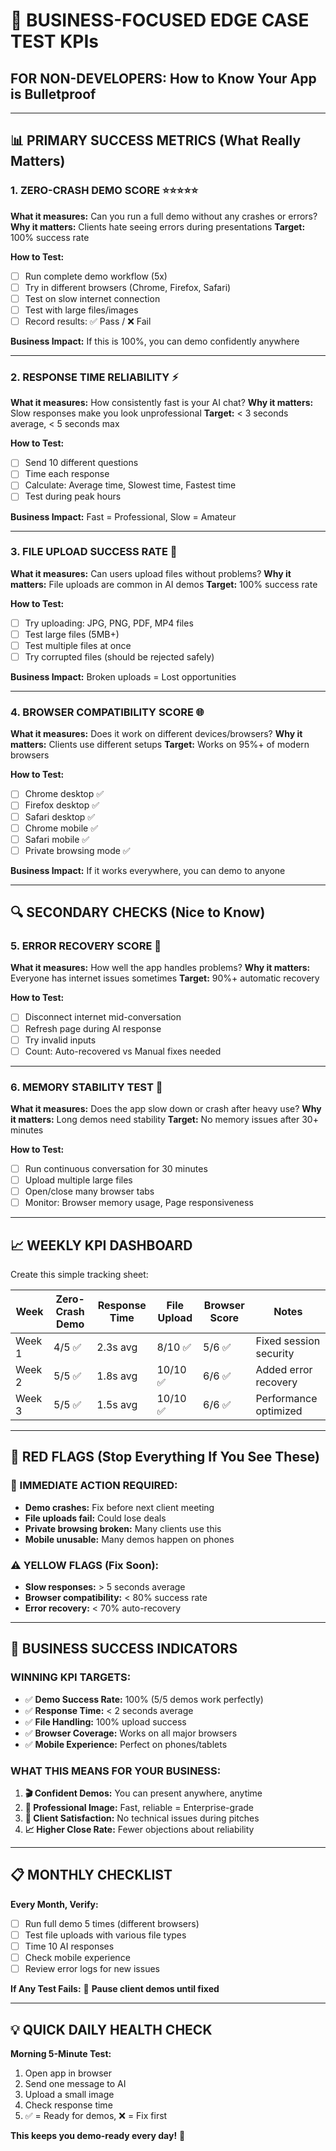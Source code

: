 # 🎯 **BUSINESS-FOCUSED EDGE CASE TEST KPIs**

## **FOR NON-DEVELOPERS: How to Know Your App is Bulletproof**

---

## **📊 PRIMARY SUCCESS METRICS (What Really Matters)**

### **1. ZERO-CRASH DEMO SCORE** ⭐⭐⭐⭐⭐
**What it measures:** Can you run a full demo without any crashes or errors?
**Why it matters:** Clients hate seeing errors during presentations
**Target:** 100% success rate

**How to Test:**
- [ ] Run complete demo workflow (5x)
- [ ] Try in different browsers (Chrome, Firefox, Safari)
- [ ] Test on slow internet connection
- [ ] Test with large files/images
- [ ] Record results: ✅ Pass / ❌ Fail

**Business Impact:** If this is 100%, you can demo confidently anywhere

---

### **2. RESPONSE TIME RELIABILITY** ⚡
**What it measures:** How consistently fast is your AI chat?
**Why it matters:** Slow responses make you look unprofessional
**Target:** < 3 seconds average, < 5 seconds max

**How to Test:**
- [ ] Send 10 different questions
- [ ] Time each response
- [ ] Calculate: Average time, Slowest time, Fastest time
- [ ] Test during peak hours

**Business Impact:** Fast = Professional, Slow = Amateur

---

### **3. FILE UPLOAD SUCCESS RATE** 📁
**What it measures:** Can users upload files without problems?
**Why it matters:** File uploads are common in AI demos
**Target:** 100% success rate

**How to Test:**
- [ ] Try uploading: JPG, PNG, PDF, MP4 files
- [ ] Test large files (5MB+)
- [ ] Test multiple files at once
- [ ] Try corrupted files (should be rejected safely)

**Business Impact:** Broken uploads = Lost opportunities

---

### **4. BROWSER COMPATIBILITY SCORE** 🌐
**What it measures:** Does it work on different devices/browsers?
**Why it matters:** Clients use different setups
**Target:** Works on 95%+ of modern browsers

**How to Test:**
- [ ] Chrome desktop ✅
- [ ] Firefox desktop ✅
- [ ] Safari desktop ✅
- [ ] Chrome mobile ✅
- [ ] Safari mobile ✅
- [ ] Private browsing mode ✅

**Business Impact:** If it works everywhere, you can demo to anyone

---

## **🔍 SECONDARY CHECKS (Nice to Know)**

### **5. ERROR RECOVERY SCORE** 🔄
**What it measures:** How well the app handles problems?
**Why it matters:** Everyone has internet issues sometimes
**Target:** 90%+ automatic recovery

**How to Test:**
- [ ] Disconnect internet mid-conversation
- [ ] Refresh page during AI response
- [ ] Try invalid inputs
- [ ] Count: Auto-recovered vs Manual fixes needed

---

### **6. MEMORY STABILITY TEST** 🧠
**What it measures:** Does the app slow down or crash after heavy use?
**Why it matters:** Long demos need stability
**Target:** No memory issues after 30+ minutes

**How to Test:**
- [ ] Run continuous conversation for 30 minutes
- [ ] Upload multiple large files
- [ ] Open/close many browser tabs
- [ ] Monitor: Browser memory usage, Page responsiveness

---

## **📈 WEEKLY KPI DASHBOARD**

Create this simple tracking sheet:

| Week | Zero-Crash Demo | Response Time | File Upload | Browser Score | Notes |
|------|-----------------|---------------|-------------|---------------|-------|
| Week 1 | 4/5 ✅ | 2.3s avg | 8/10 ✅ | 5/6 ✅ | Fixed session security |
| Week 2 | 5/5 ✅ | 1.8s avg | 10/10 ✅ | 6/6 ✅ | Added error recovery |
| Week 3 | 5/5 ✅ | 1.5s avg | 10/10 ✅ | 6/6 ✅ | Performance optimized |

---

## **🚨 RED FLAGS (Stop Everything If You See These)**

### **🚫 IMMEDIATE ACTION REQUIRED:**
- **Demo crashes:** Fix before next client meeting
- **File uploads fail:** Could lose deals
- **Private browsing broken:** Many clients use this
- **Mobile unusable:** Many demos happen on phones

### **⚠️ YELLOW FLAGS (Fix Soon):**
- **Slow responses:** > 5 seconds average
- **Browser compatibility:** < 80% success rate
- **Error recovery:** < 70% auto-recovery

---

## **🎯 BUSINESS SUCCESS INDICATORS**

### **WINNING KPI TARGETS:**
- ✅ **Demo Success Rate:** 100% (5/5 demos work perfectly)
- ✅ **Response Time:** < 2 seconds average
- ✅ **File Handling:** 100% upload success
- ✅ **Browser Coverage:** Works on all major browsers
- ✅ **Mobile Experience:** Perfect on phones/tablets

### **WHAT THIS MEANS FOR YOUR BUSINESS:**
1. **🎬 Confident Demos:** You can present anywhere, anytime
2. **💪 Professional Image:** Fast, reliable = Enterprise-grade
3. **🤝 Client Satisfaction:** No technical issues during pitches
4. **📈 Higher Close Rate:** Fewer objections about reliability

---

## **📋 MONTHLY CHECKLIST**

**Every Month, Verify:**
- [ ] Run full demo 5 times (different browsers)
- [ ] Test file uploads with various file types
- [ ] Time 10 AI responses
- [ ] Check mobile experience
- [ ] Review error logs for new issues

**If Any Test Fails:** 🚨 **Pause client demos until fixed**

---

## **💡 QUICK DAILY HEALTH CHECK**

**Morning 5-Minute Test:**
1. Open app in browser
2. Send one message to AI
3. Upload a small image
4. Check response time
5. ✅ = Ready for demos, ❌ = Fix first

**This keeps you demo-ready every day!** 🚀
